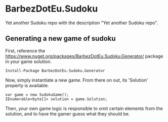 # BarbezDotEu.Sudoku
Yet another Sudoku repo with the description "Yet another Sudoku repo".

## Generating a new game of sudoku

First, reference the https://www.nuget.org/packages/BarbezDotEu.Sudoku.Generator/ package in your game solution.

    Install-Package BarbezDotEu.Sudoku.Generator

Now, simply instantiate a new game. From there on out, its 'Solution' property is available.

    var game = new SudokuGame();
    IEnumerable<byte[]> solution = game.Solution;

Then, your own game logic is responsible to omit certain elements from the solution, and to have the gamer guess what they should be.
